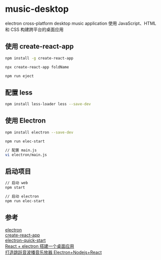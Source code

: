 # music-desktop

electron cross-platform desktop music application
使用 JavaScript、HTML 和 CSS 构建跨平台的桌面应用

## 使用 create-react-app

```bash
npm install -g create-react-app

npx create-react-app foldName

npm run eject
```

## 配置 less

```bash
npm install less-loader less --save-dev
```

## 使用 Electron

```bash
npm install electron --save-dev

npm run elec-start

// 配置 main.js
vi electron/main.js
```

## 启动项目

```bash
// 启动 web
npm start

// 启动 electron
npm run elec-start
```

## 参考

[electron](https://electronjs.org/)</br>
[create-react-app](https://github.com/facebook/create-react-app)</br>
[electron-quick-start](https://github.com/electron/electron-quick-start)</br>
[React + electron 搭建一个桌面应用](https://juejin.im/post/5a6a91276fb9a01cbd58ce32) </br>
[打造跳跃音波播音乐放器 Electron+Nodejs+React](https://juejin.im/post/5af02453518825672c00dfd4) </br>
